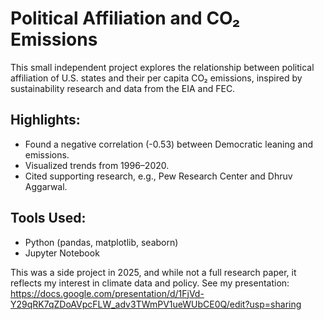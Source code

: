 # Political Affiliation and CO₂ Emissions

This small independent project explores the relationship between political affiliation of U.S. states and their per capita CO₂ emissions, inspired by sustainability research and data from the EIA and FEC.

## Highlights:
- Found a negative correlation (-0.53) between Democratic leaning and emissions.
- Visualized trends from 1996–2020.
- Cited supporting research, e.g., Pew Research Center and Dhruv Aggarwal.

## Tools Used:
- Python (pandas, matplotlib, seaborn)
- Jupyter Notebook

This was a side project in 2025, and while not a full research paper, it reflects my interest in climate data and policy.
See my presentation: https://docs.google.com/presentation/d/1FjVd-Y29qRK7qZDoAVpcFLW_adv3TWmPV1ueWUbCE0Q/edit?usp=sharing
